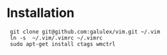 # Installation

     git clone git@github.com:galulex/vim.git ~/.vim
     ln -s  ~/.vim/.vimrc ~/.vimrc
     sudo apt-get install ctags wmctrl

